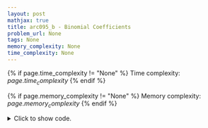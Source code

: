 ```yaml
---
layout: post
mathjax: true
title: arc095_b - Binomial Coefficients
problem_url: None
tags: None
memory_complexity: None
time_complexity: None
---
```




{% if page.time_complexity != "None" %}
Time complexity: ${{ page.time_complexity }}$
{% endif %}

{% if page.memory_complexity != "None" %}
Memory complexity: ${{ page.memory_complexity }}$
{% endif %}

<details>
<summary>
<p style="display:inline">Click to show code.</p>
</summary>
```cpp
{% raw %}
using namespace std;
using ll = long long;
using ii = pair<int, int>;
using vi = vector<int>;
template <typename InputIterator,
          typename T = typename iterator_traits<InputIterator>::value_type>
void read_n(InputIterator it, int n)
{
    copy_n(istream_iterator<T>(cin), n, it);
}
template <typename InputIterator,
          typename T = typename iterator_traits<InputIterator>::value_type>
void write(InputIterator first, InputIterator last, const char *delim = "\n")
{
    copy(first, last, ostream_iterator<T>(cout, delim));
}
int main(void)
{
    ios::sync_with_stdio(false), cin.tie(NULL);
    int n;
    cin >> n;
    vi a(n);
    read_n(a.begin(), n);
    sort(a.begin(), a.end());
    int ai = a.back();
    int aj = *max_element(a.begin(), prev(a.end()), [ai](int x, int y) {
        return min(x, ai - x) < min(y, ai - y);
    });
    cout << ai << " " << aj << endl;
    return 0;
}

{% endraw %}
```
</details>

